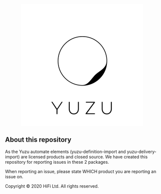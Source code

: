 
<p align="center">
<img src="/images/yuzu.svg" alt="Yuzu"
	title="Yuzu Logo" height="400" />
</p>

## About this repository

As the Yuzu automate elements (yuzu-definition-import and yuzu-delivery-import) are licensed products and closed source. We have created this repository for reporting issues in these 2 packages. 

When reporting an issue, please state WHICH product you are reporting an issue on.

Copyright © 2020 HiFi Ltd. All rights reserved.

